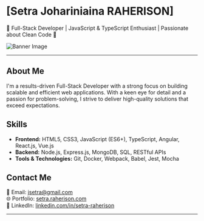 <!--- Name as a header -->
# [Setra Johariniaina RAHERISON]

<!--- A professional tagline and introduction -->
🚀 Full-Stack Developer | JavaScript & TypeScript Enthusiast | Passionate about Clean Code 🌟

<!--- Banner image -->
![Banner Image](banner.avif)

---

## About Me

I'm a results-driven Full-Stack Developer with a strong focus on building scalable and efficient web applications. With a keen eye for detail and a passion for problem-solving, I strive to deliver high-quality solutions that exceed expectations.

## Skills

- **Frontend:** HTML5, CSS3, JavaScript (ES6+), TypeScript, Angular, React.js, Vue.js
- **Backend:** Node.js, Express.js, MongoDB, SQL, RESTful APIs
- **Tools & Technologies:** Git, Docker, Webpack, Babel, Jest, Mocha


## Contact Me

📧 Email: [jsetra@gmail.com](mailto:jsetra@gmail.com)  
🌐 Portfolio: [setra.raherison.com](https://setra.raherison.com)  
🔗 LinkedIn: [linkedin.com/in/setra-raherison](https://www.linkedin.com/in/setra-raherison/) 

---

